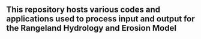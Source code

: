 ## This repository hosts various codes and applications used to process input and output for the Rangeland Hydrology and Erosion Model

